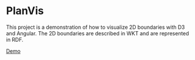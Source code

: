 # PlanVis

This project is a demonstration of how to visualize 2D boundaries with D3 and Angular. The 2D boundaries are described in WKT and are represented in RDF.

[Demo](https://madsholten.github.io/plan-visualizer/)